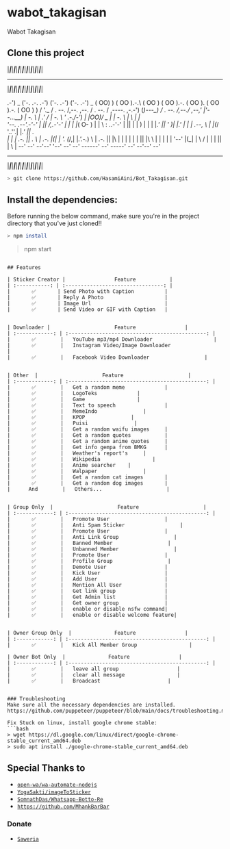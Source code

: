 # wabot_takagisan
Wabot Takagisan
## Clone this project
|_____|_____|_____|_____|_____|_____|_____|_____|_____|_____|_____|_____|_____|_____|_____|_____|


____ _____ _____ _____ _____ _____ _____ _____ _____ _____ _____ _____ _____ _____ _____ _____
 |_____|_____|_____|_____|_____|_____|_____|_____|_____|_____|_____|_____|_____|_____|_____|_____|


 .-') _      ('-.    .-. .-')    ('-.                          .-')     ('-.         .-') _
(  OO) )    ( OO ).-.\  ( OO )  ( OO ).-.                     ( OO ).  ( OO ).-.    ( OO ) )
/     '._   / . --. /,--. ,--.  / . --. /  ,----.     ,-.-') (_)---\_) / . --. /,--./ ,--,'
|'--...__)  | \-.  \ |  .'   /  | \-.  \  '  .-./-')  |  |OO)/    _ |  | \-.  \ |   \ |  |\
'--.  .--'.-'-'  |  ||      /,.-'-'  |  | |  |_( O- ) |  |  \\  :   ..-'-'  |  ||    \|  | )
   |  |    \| |_.'  ||     ' _)\| |_.'  | |  | .--, \ |  |(_/ '..''.\| |_.'  ||  .     
      |  |     |  .-.  ||  .   \   |  .-.  |(|  | '. (_/,|  |_.'.-._)   \ |  .-.  ||  |\    |
   |  |     |  | |  ||  |\   \  |  | |  | |  '--'  |(_|  |   \       / |  | |  ||  | \   |
   --'     --' --'--' '--'  --' --'  ------'   --'    -----'  --' --'--'  --'


  _____ _____ _____ _____ _____ _____ _____ _____ _____ _____ _____ _____ _____ _____ _____ _____
 |_____|_____|_____|_____|_____|_____|_____|_____|_____|_____|_____|_____|_____|_____|_____|_____|

```bash
> git clone https://github.com/HasamiAini/Bot_Takagisan.git
```

## Install the dependencies:
Before running the below command, make sure you're in the project directory that
you've just cloned!!

```bash
> npm install
```

> npm start
```

## Features

| Sticker Creator |                Feature           |
| :-----------: | :--------------------------------: |
|       ✅       | Send Photo with Caption          |
|       ✅       | Reply A Photo                    |
|       ✅       | Image Url                        |
|       ✅       | Send Video or GIF with Caption   |


| Downloader |                     Feature                |
| :------------: | :---------------------------------------------: |
|       ✅        |   YouTube mp3/mp4 Downloader                    |
|       ✅        |   Instagram Video/Image Downloader                  |
|       ✅        |   Facebook Video Downloader                  |


| Other  |                     Feature                     |
| :------------: | :---------------------------------------------: |
|       ✅        |   Get a random meme             |
|       ✅        |   LogoTeks             |
|       ✅        |   Game                 |
|       ✅        |   Text to speech                |
|       ✅        |   MemeIndo               |
|       ✅        |   KPOP               |
|       ✅        |   Puisi               |
|       ✅        |   Get a random waifu images     |
|       ✅        |   Get a random quotes           |
|       ✅        |   Get a random anime quotes     |
|       ✅        |   Get info gempa from BMKG      |
|       ✅        |   Weather's report's     |
|       ✅        |   Wikipedia                 |
|       ✅        |   Anime searcher    |
|       ✅        |   Walpaper               |
|       ✅        |   Get a random cat images       |
|       ✅        |   Get a random dog images       |
|      And        |   Others...                     |


| Group Only  |                     Feature                     |
| :------------: | :---------------------------------------------: |
|       ✅        |   Promote User                  |
|       ✅        |   Anti Spam Sticker                  |
|       ✅        |   Promote User                  |
|       ✅        |   Anti Link Group                  |
|       ✅        |   Banned Member                  |
|       ✅        |   Unbanned Member                  |
|       ✅        |   Promote User                  |
|       ✅        |   Profile Group                  |
|       ✅        |   Demote User                   |
|       ✅        |   Kick User                     |
|       ✅        |   Add User                      |
|       ✅        |   Mention All User              |
|       ✅        |   Get link group                |
|       ✅        |   Get Admin list                |
|       ✅        |   Get owner group               |
|       ✅        |   enable or disable nsfw command|
|       ✅        |   enable or disable welcome feature|


| Owner Group Only  |              Feature                |
| :------------: | :---------------------------------------------: |
|       ✅        |   Kick All Member Group                 |

| Owner Bot Only  |              Feature                |
| :------------: | :---------------------------------------------: |
|       ✅        |   leave all group                   |
|       ✅        |   clear all message                 |
|       ✅        |   Broadcast                      |


### Troubleshooting
Make sure all the necessary dependencies are installed.
https://github.com/puppeteer/puppeteer/blob/main/docs/troubleshooting.md

Fix Stuck on linux, install google chrome stable:
```bash
> wget https://dl.google.com/linux/direct/google-chrome-stable_current_amd64.deb
> sudo apt install ./google-chrome-stable_current_amd64.deb
```
## Special Thanks to
* [`open-wa/wa-automate-nodejs`](https://github.com/open-wa/wa-automate-nodejs)
* [`YogaSakti/imageToSticker`](https://github.com/YogaSakti/imageToSticker)
* [`SomnathDas/Whatsapp-Botto-Re`](https://github.com/SomnathDas/Whatsapp-Botto-Re)
* [`https://github.com/MhankBarBar`](https://github.com/MhankBarBar/whatsapp-bot)

### Donate
* [`Saweria`](https://saweria.co/hasamiain)
